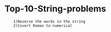 # Top-10-String-problems

        1)Reverse the words in the string
        2)Covert Roman to numerical

